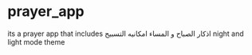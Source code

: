 # prayer_app

its a prayer app that includes اذكار الصباح و المساء 
امكانيه التسبيح 
night and light mode theme
